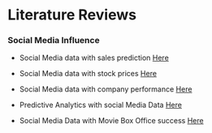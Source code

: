 # Literature Reviews

### Social Media Influence

- Social Media data with sales prediction [Here](https://aaltodoc.aalto.fi/bitstream/handle/123456789/19413/master_Mäkinen_Dominik_2016.pdf?sequence=1)


- Social Media data with stock prices [Here](http://www.diva-portal.se/smash/get/diva2:811087/FULLTEXT01.pdf)

- Social Media data with company performance [Here](https://uu.diva-portal.org/smash/get/diva2:955799/FULLTEXT01.pdf)

- Predictive Analytics with social Media Data [Here](https://www.inet.ox.ac.uk/files/SLOAN_QUAN-HAASE-Chp20_2pp.pdf)

- Social Media Data with Movie Box Office success [Here](http://rmaciejewski.faculty.asu.edu/papers/2014/Yafeng-VAST.pdf)

